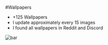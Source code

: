 #Wallpapers
- +125 Wallpapers
- I update approximately every 15 images
- I found all wallpapers in Reddit and Discord

![bar](https://cdn.discordapp.com/attachments/750576681281912873/870826922165280778/barrinha-divisoria-png-6-4.png)
